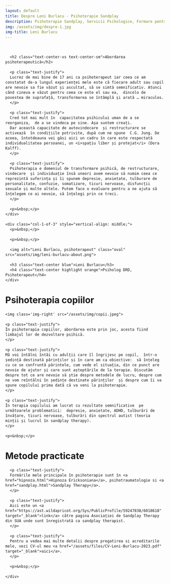 ```yaml
---
layout: default
title: Despre Leni Burlacu - Psihoterapie Sandplay
description: Psihoterapie Sandplay, Servicii Psihologice, Formare pentru Pshologi
img: /assets/img/despre-1.jpg
img-title: Leni Burlacu
---
```


<div class="container light-bg-1">

  <div class="row">
    <div class="col-2-of-3">
      <p>&nbsp;</p>

      <h2 class="text-center-xs text-center-sm">Abordarea psihoterapeutică</h2>

      <p class="text-justify">
      Lucrez de mai bine de 17 ani ca psihoterapeut iar ceea ce am constatat de-a lungul experienței mele este că fiecare adult sau copil are nevoie sa fie văzut și ascultat, să se simtă semnificativ. Atunci când cineva e văzut pentru ceea ce este el sau ea,  dincolo de povestea de suprafață, transformarea se întâmplă și arată … miraculos.
      </p>

      <p class="text-justify">
      Cred tot mai mult în  capacitatea psihicului uman de a se reorganiza,  de a se vindeca pe sine. Așa suntem creați.
      Dar această capacitate de autovindecare  și restructurare se activează  în condițiile potrivite, după cum ne spune  C.G. Jung. De aceea, întotdeauna vei găsi aici un cadru în care este respectată individualitatea persoanei, un <i>spațiu liber și protejat</i> (Dora Kalff).
      </p>

      <p class="text-justify">
      Psihoterapia e domeniul de transformare psihică, de restructurare, vindecare  și individuație însă uneori avem nevoie să numim ceea ce reprezintă suferința și îi spunem depresie, anxietate, tulburare de personalitate, confuzie, somatizare, ticuri nervoase, disfuncții sexuale și multe altele. Putem face o evaluare pentru a ne ajuta să înțelegem ce ai nevoie, să înțelegi prin ce treci.
      </p>

      <p>&nbsp;</p>
    </div>

    <div class="col-1-of-3" style="vertical-align: middle;">
      <p>&nbsp;</p>

      <p>&nbsp;</p>

      <img alt="Leni Burlacu, psihoterapeut" class="oval" src="assets/img/leni-burlacu-about.png">

      <h3 class="text-center blue">Leni Burlacu</h3>
      <h4 class="text-center highlight orange">Psiholog DRD, Psihoterapeut</h4>
    </div>
  </div>


</div>

<div class="container light-bg-2">
  <div class="row">
    <h1 class="text-center">Psihoterapia copiilor</h1>

    <img class='img-right' src="/assets/img/copii.jpeg">

    <p class="text-justify">
    În psihoterapia copiilor, abordarea este prin joc, acesta fiind limbajul lor de dezvoltare psihică.
    </p>

    <p class="text-justify">
    Mă voi întâlni întâi cu adulții care îl îngrijesc pe copil,  într-o ședință destinată părinților și în care am ca obiective:  să înțeleg cu ce se confruntă părintele, cum vede el situația, din ce punct are nevoie de ajutor și care sunt așteptările de la terapie. Discutăm despre tot ce are nevoie să știe despre metodele de lucru, despre cum ne vom reîntâlni în ședințe destinate părinților  și despre cum îi va spune copilului prima dată că va veni la psihoterapie.
    </p>

    <p class="text-justify">
    În terapia copilului am lucrat cu rezultate semnificative  pe următoarele problematici:  depresie, anxietate, ADHD, tulburări de învățare, ticuri nervoase, tulburări din spectrul autist (teoria minții și lucrul în sandplay therapy).
    </p>

    <p>&nbsp;</p>

  </div>
</div>


<div class="container white-bg">
  <div class="row text-center">
    <div class="col-2-of-3 center">
      <h1>Metode practicate</h1>

      <p class="text-justify">
      Formările mele principale în psihoterapie sunt în <a href="hipnoza.html">Hipnoza Ericksoniana</a>, psihotraumatologie si <a href="sandplay.html">Sandplay Therapy</a>.
      </p>

      <p class="text-justify">
      Aici este un <a href="https://ast.wildapricot.org/Sys/PublicProfile/59247838/6018618" target="_blank">link</a> către pagina Asociației de Sandplay Therapy din SUA unde sunt înregistrată ca sandplay therapist.
      </p>

      <p class="text-justify">
      Pentru a vedea mai multe detalii despre pregatirea si acreditarile mele, vezi CV-ul meu <a href="/assets/files/CV-Leni-Burlacu-2023.pdf" target="_blank">aici</a>.
      </p>

      <p>&nbsp;</p>

    </div>
  </div>
</div>
